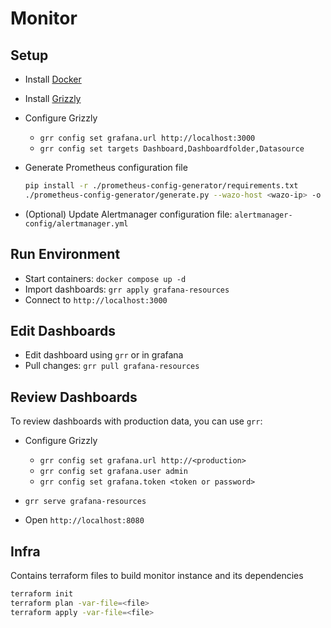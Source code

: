 # Monitor

## Setup

- Install [Docker](https://www.docker.com/)
- Install [Grizzly](https://grafana.github.io/grizzly/)
- Configure Grizzly
  - `grr config set grafana.url http://localhost:3000`
  - `grr config set targets Dashboard,Dashboardfolder,Datasource`

- Generate Prometheus configuration file

  ```sh
  pip install -r ./prometheus-config-generator/requirements.txt
  ./prometheus-config-generator/generate.py --wazo-host <wazo-ip> -o prometheus-config/prometheus.yml
  ```

- (Optional) Update Alertmanager configuration file:
  `alertmanager-config/alertmanager.yml`

## Run Environment

- Start containers: `docker compose up -d`
- Import dashboards: `grr apply grafana-resources`
- Connect to `http://localhost:3000`

## Edit Dashboards

- Edit dashboard using `grr` or in grafana
- Pull changes: `grr pull grafana-resources`

## Review Dashboards

To review dashboards with production data, you can use `grr`:

- Configure Grizzly
  - `grr config set grafana.url http://<production>`
  - `grr config set grafana.user admin`
  - `grr config set grafana.token <token or password>`

- `grr serve grafana-resources`
- Open `http://localhost:8080`

## Infra

Contains terraform files to build monitor instance and its dependencies

```sh
terraform init
terraform plan -var-file=<file>
terraform apply -var-file=<file>
```
